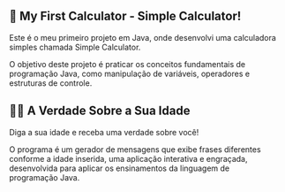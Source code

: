 ## 🧮 My First Calculator - Simple Calculator!
Este é o meu primeiro projeto em Java, onde desenvolvi uma calculadora simples chamada Simple Calculator. 

O objetivo deste projeto é praticar os conceitos fundamentais de programação Java, como manipulação de variáveis, operadores e estruturas de controle.

## 👵🏼 A Verdade Sobre a Sua Idade
Diga a sua idade e receba uma verdade sobre você!

O programa é um gerador de mensagens que exibe frases diferentes conforme a idade inserida, uma aplicação interativa e engraçada, desenvolvida para aplicar os ensinamentos da linguagem de programação Java.
